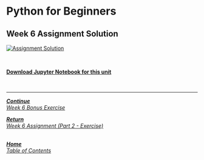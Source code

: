 # Python for Beginners

## Week 6 Assignment Solution

[![Assignment Solution](https://img.youtube.com/vi/b0u_76g32TA/hqdefault.jpg)](https://youtu.be/b0u_76g32TA)

<br>

[**Download Jupyter Notebook for this unit**](https://open.sap.com/go/link?url=https%3A%2F%2Fopensap-public.s3.openhpicloud.de%2Fcourses%2F2qRB6Gz3FcfD2OBbnSCf8m%2Frtfiles%2F6vQDQbtlyQSA7vacnsCAue%2Fweek6_assignment_notebook_solution.ipynb&checksum=8377839&tracking_type=rich_text_item_link&tracking_id=e66f773a-2b9b-4e71-afd4-cacdf9e9bdc8&tracking_course_id=4ff355ea-207c-4293-ab59-84c3d557f2d2)

<br>

---

[***Continue*** <br> *Week 6 Bonus Exercise*](week6_bonus_exercise.md)

[***Return*** <br> *Week 6 Assignment (Part 2 - Exercise)*](week6_assignment_exercise.md)

<br>[***Home*** <br>*Table of Contents*](home.md)